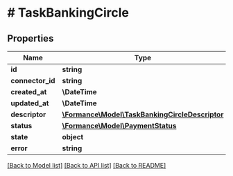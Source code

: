 # # TaskBankingCircle

## Properties

Name | Type | Description | Notes
------------ | ------------- | ------------- | -------------
**id** | **string** |  | [optional]
**connector_id** | **string** |  | [optional]
**created_at** | **\DateTime** |  | [optional]
**updated_at** | **\DateTime** |  | [optional]
**descriptor** | [**\Formance\Model\TaskBankingCircleDescriptor**](TaskBankingCircleDescriptor.md) |  | [optional]
**status** | [**\Formance\Model\PaymentStatus**](PaymentStatus.md) |  | [optional]
**state** | **object** |  | [optional]
**error** | **string** |  | [optional]

[[Back to Model list]](../../README.md#models) [[Back to API list]](../../README.md#endpoints) [[Back to README]](../../README.md)
